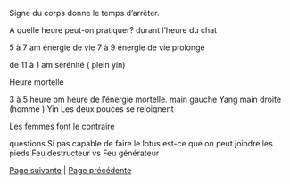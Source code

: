 Signe du corps donne le temps d’arrêter.

A quelle heure peut-on pratiquer? durant l’heure du chat

5 à 7 am énergie de vie 
7 à 9 énergie de vie prolongé

de 11 à 1 am sérénité ( plein yin)

Heure mortelle 

3 à 5 heure pm heure de l’énergie mortelle.
main gauche  Yang 
main droite (homme ) Yin 
Les deux pouces se rejoignent

Les femmes font le contraire

questions
Si pas capable de faire le lotus est-ce que
on peut joindre les pieds
Feu destructeur vs
Feu générateur

[Page suivante](2024-02-04-10.md) | [Page précédente](2024-02-04-08.md)